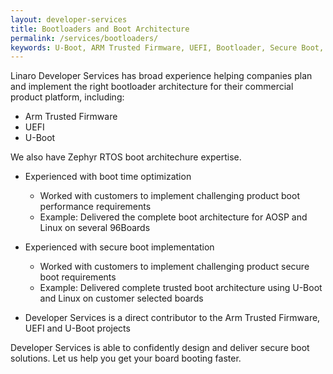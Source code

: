 ```yaml
---
layout: developer-services
title: Bootloaders and Boot Architecture
permalink: /services/bootloaders/
keywords: U-Boot, ARM Trusted Firmware, UEFI, Bootloader, Secure Boot, 
---
```


Linaro Developer Services has broad experience helping companies plan and implement the right bootloader architecture for their commercial product platform, including:
- Arm Trusted Firmware
- UEFI
- U-Boot
 
 We also have Zephyr RTOS boot architechure expertise.

- Experienced with boot time optimization
    - Worked with customers to implement challenging product boot performance requirements
    - Example: Delivered the complete boot architecture for AOSP and Linux on several 96Boards
    
- Experienced with secure boot implementation
    - Worked with customers to implement challenging product secure boot requirements
    - Example: Delivered complete trusted boot architecture using U-Boot and Linux on customer selected boards

- Developer Services is a direct contributor to the Arm Trusted Firmware, UEFI and U-Boot projects

Developer Services is able to confidently design and deliver secure boot solutions.  Let us help you get your board booting faster.

